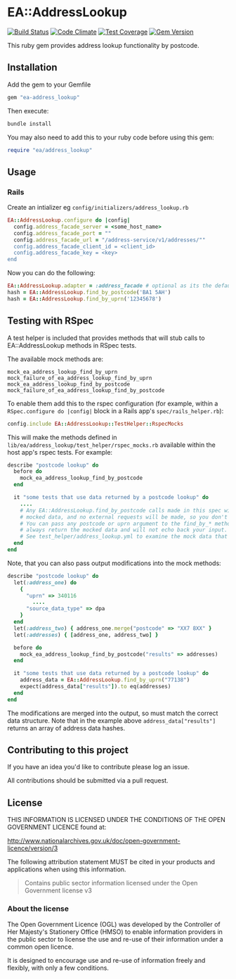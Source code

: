 # EA::AddressLookup

[![Build Status](https://travis-ci.org/EnvironmentAgency/ea-address_lookup.svg?branch=master)](https://travis-ci.org/EnvironmentAgency/ea-address_lookup)
[![Code Climate](https://codeclimate.com/github/EnvironmentAgency/ea-address_lookup/badges/gpa.svg)](https://codeclimate.com/github/EnvironmentAgency/ea-address_lookup)
[![Test Coverage](https://codeclimate.com/github/EnvironmentAgency/ea-address_lookup/badges/coverage.svg)](https://codeclimate.com/github/EnvironmentAgency/ea-address_lookup/coverage)
[![Gem Version](https://badge.fury.io/rb/ea-address_lookup.svg)](https://badge.fury.io/rb/ea-address_lookup)

This ruby gem provides address lookup functionality by postcode.

## Installation

Add the gem to your Gemfile

```ruby
gem "ea-address_lookup"
```

Then execute:

```bash
bundle install
```

You may also need to add this to your ruby code before using this gem:

```ruby
require "ea/address_lookup"
```

## Usage

### Rails

Create an intializer eg `config/initializers/address_lookup.rb`

```ruby
EA::AddressLookup.configure do |config|
  config.address_facade_server = <some_host_name>
  config.address_facade_port = ""
  config.address_facade_url = "/address-service/v1/addresses/""
  config.address_facade_client_id = <client_id>
  config.address_facade_key = <key>
end
```

Now you can do the following:

```ruby
EA::AddressLookup.adapter = :address_facade # optional as its the default
hash = EA::AddressLookup.find_by_postcode('BA1 5AH')
hash = EA::AddressLookup.find_by_uprn('12345678')
```

## Testing with RSpec
A test helper is included that provides methods that will stub calls to
EA::AddressLookup methods in RSpec tests.

The available mock methods are:

```
mock_ea_address_lookup_find_by_uprn
mock_failure_of_ea_address_lookup_find_by_uprn
mock_ea_address_lookup_find_by_postcode
mock_failure_of_ea_address_lookup_find_by_postcode
```

To enable them add this to the rspec configuration (for example, within a
 `RSpec.configure do |config|` block in a Rails app's `spec/rails_helper.rb`):

```ruby
config.include EA::AddressLookup::TestHelper::RspecMocks
```

This will make the methods defined in `lib/ea/address_lookup/test_helper/rspec_mocks.rb`
available within the host app's rspec tests. For example:

```ruby
describe "postcode lookup" do
  before do
    mock_ea_address_lookup_find_by_postcode
  end

  it "some tests that use data returned by a postcode lookup" do
    ....
    # Any EA::AddressLookup.find_by_postcode calls made in this spec will return the same
    # mocked data, and no external requests will be made, so you don't need webmock/VCR.
    # You can pass any postcode or uprn argument to the find_by_* methods, but they will
    # always return the mocked data and will not echo back your input.
    # See test_helper/address_lookup.yml to examine the mock data that will be returned.
  end
end
```

Note, that you can also pass output modifications into the mock methods:

```ruby
describe "postcode lookup" do
  let(:address_one) do
    {
      "uprn" => 340116
        ....
      "source_data_type" => dpa
    }
  end
  let(:address_two) { address_one.merge("postcode" => "XX7 8XX" }
  let(:addresses) { [address_one, address_two] }

  before do
    mock_ea_address_lookup_find_by_postcode("results" => addresses)
  end

  it "some tests that use data returned by a postcode lookup" do
    address_data = EA::AddressLookup.find_by_uprn("77138")
    expect(address_data["results"]).to eq(addresses)
  end
end
```

The modifications are merged into the output, so must match the correct data
structure. Note that in the example above `address_data["results"]` returns
an array of address data hashes.

## Contributing to this project

If you have an idea you'd like to contribute please log an issue.

All contributions should be submitted via a pull request.

## License

THIS INFORMATION IS LICENSED UNDER THE CONDITIONS OF THE OPEN GOVERNMENT LICENCE found at:

http://www.nationalarchives.gov.uk/doc/open-government-licence/version/3

The following attribution statement MUST be cited in your products and applications when using this information.

>Contains public sector information licensed under the Open Government license v3

### About the license

The Open Government Licence (OGL) was developed by the Controller of Her Majesty's Stationery Office (HMSO) to enable information providers in the public sector to license the use and re-use of their information under a common open licence.

It is designed to encourage use and re-use of information freely and flexibly, with only a few conditions.
